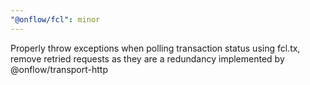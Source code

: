 ```yaml
---
"@onflow/fcl": minor
---
```


Properly throw exceptions when polling transaction status using fcl.tx, remove retried requests as they are a redundancy implemented by @onflow/transport-http
